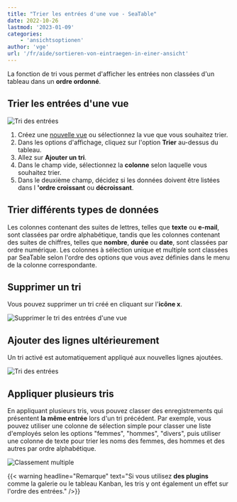 ```yaml
---
title: "Trier les entrées d'une vue - SeaTable"
date: 2022-10-26
lastmod: '2023-01-09'
categories:
    - 'ansichtsoptionen'
author: 'vge'
url: '/fr/aide/sortieren-von-eintraegen-in-einer-ansicht'
---
```


La fonction de tri vous permet d'afficher les entrées non classées d'un tableau dans un **ordre ordonné**.

## Trier les entrées d'une vue

![Tri des entrées](https://seatable.io/wp-content/uploads/2022/10/Sortierung-von-Eintraegen-2.gif)

1. Créez une [nouvelle vue](https://seatable.io/fr/docs/grundlagen-von-ansichten/anlegen-einer-neuen-ansicht/) ou sélectionnez la vue que vous souhaitez trier.
2. Dans les options d'affichage, cliquez sur l'option **Trier** au-dessus du tableau.
3. Allez sur **Ajouter un tri**.
4. Dans le champ vide, sélectionnez la **colonne** selon laquelle vous souhaitez trier.
5. Dans le deuxième champ, décidez si les données doivent être listées dans l **'ordre croissant** ou **décroissant**.

## Trier différents types de données

Les colonnes contenant des suites de lettres, telles que **texte** ou **e-mail**, sont classées par ordre alphabétique, tandis que les colonnes contenant des suites de chiffres, telles que **nombre**, **durée** ou **date**, sont classées par ordre numérique. Les colonnes à sélection unique et multiple sont classées par SeaTable selon l'ordre des options que vous avez définies dans le menu de la colonne correspondante.

## Supprimer un tri

Vous pouvez supprimer un tri créé en cliquant sur l'**icône x**.

![Supprimer le tri des entrées d'une vue](https://seatable.io/wp-content/uploads/2022/10/Sortieren-von-Eintraegen-in-einer-Ansicht.png)

## Ajouter des lignes ultérieurement

Un tri activé est automatiquement appliqué aux nouvelles lignes ajoutées.

![Tri des entrées](https://seatable.io/wp-content/uploads/2022/10/Sortierung-von-Eintraegen-1-1.gif)

## Appliquer plusieurs tris

En appliquant plusieurs tris, vous pouvez classer des enregistrements qui présentent **la même entrée** lors d'un tri précédent. Par exemple, vous pouvez utiliser une colonne de sélection simple pour classer une liste d'employés selon les options "femmes", "hommes", "divers", puis utiliser une colonne de texte pour trier les noms des femmes, des hommes et des autres par ordre alphabétique.

![Classement multiple](https://seatable.io/wp-content/uploads/2022/10/Mehrere-Sortierungen.png)

{{< warning  headline="Remarque"  text="Si vous utilisez **des plugins** comme la galerie ou le tableau Kanban, les tris y ont également un effet sur l'ordre des entrées." />}}
